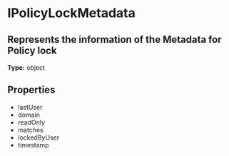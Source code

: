 # IPolicyLockMetadata

## Represents the information of the Metadata for Policy lock

**Type:** object

## Properties
* lastUser
* domain
* readOnly
* matches
* lockedByUser
* timestamp
